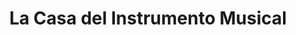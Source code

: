 ---
title: "La Casa del Instrumento Musical"
url: /rio-tercero/la-casa-del-instrumento-musical/
shop: instrumento musical
---
